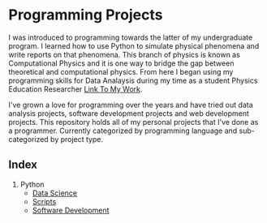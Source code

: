 # Programming Projects

I was introduced to programming towards the latter of my undergraduate program. I learned how to use Python to simulate physical phenomena and write reports on that phenomena. This branch of physics is known as Computational Physics and it is one way to bridge the gap between theoretical and computational physics. From here I began using my programming skills for Data Analaysis during my time as a student Physics Education Researcher [Link To My Work](https://github.com/darwin-a/PersonalProjects/tree/master/Physics%20Education%20Research). 

I've grown a love for programming over the years and have tried out data analysis projects, software development projects and web development projects. This repository holds all of my personal projects that I've done as a programmer. Currently categorized by programming language and sub-categorized by project type.

## Index

1. Python
    - [Data Science](https://github.com/darwin-a/PersonalProjects/tree/master/Personal%20Programming%20Projects/Python/Data%20Science)
    - [Scripts](https://github.com/darwin-a/PersonalProjects/tree/master/Personal%20Programming%20Projects/Python/Scripts)
    - [Software Development](https://github.com/darwin-a/PersonalProjects/tree/master/Personal%20Programming%20Projects/Python/Software%20Development) 
    
